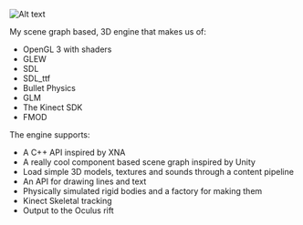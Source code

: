 ![Alt text](https://raw.github.com/skooter500/BGE/master/Logo/BGE_Logo_01.png)

My scene graph based, 3D engine that makes us of:
* OpenGL 3 with shaders
* GLEW
* SDL
* SDL_ttf
* Bullet Physics
* GLM
* The Kinect SDK
* FMOD

The engine supports:

* A C++ API inspired by XNA
* A really cool component based scene graph inspired by Unity
* Load simple 3D models, textures and sounds through a content pipeline
* An API for drawing lines and text
* Physically simulated rigid bodies and a factory for making them
* Kinect Skeletal tracking
* Output to the Oculus rift